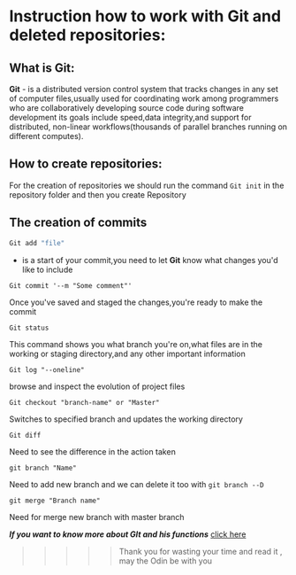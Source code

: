 # Instruction how to work with Git and deleted repositories:


## What is  Git: 

**Git** - is a distributed version control system that tracks changes in any set of computer files,usually used for coordinating work among programmers who are collaboratively developing source code during software development its goals include speed,data integrity,and support for distributed, non-linear workflows(thousands of parallel branches running on different computes).

## How to create repositories: 
For the  creation of  repositories we should run the command ```Git init```  in the  repository folder and then you create Repository

## The creation of  commits

```sh
Git add "file"
```
 - is a start of  your commit,you need to let **Git** know what changes you'd like to include  

```shell
Git commit '--m "Some comment"'
```
Once you've saved and staged the changes,you're ready to make the commit

```shell
Git status
```
This command shows you what branch you're on,what files are in the working or staging directory,and any other  important information

```shell
Git log "--oneline"
``` 
browse and  inspect the evolution of project  files

```shell
Git checkout "branch-name" or "Master"
```
Switches to specified branch and updates the  working directory

```shell
Git diff
```
Need to see the difference in the action taken

```shell
git branch "Name"  
```
Need to add new branch and we  can delete it too with ``` git branch --D ``` 

```shell
git merge "Branch name"
```
Need for merge new branch with master  branch



***If you want  to know  more about  GIt and his functions*** [click here](https://github.com/git-guides) 


>>>>>Thank you for wasting  your  time and read it , may the   Odin be with you 






